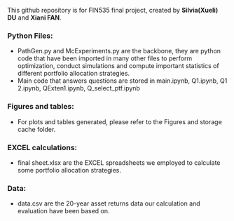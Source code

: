 This github repository is for FIN535 final project, created by **Silvia(Xueli) DU** and **Xiani FAN**.



### Python Files:
- PathGen.py and McExperiments.py are the backbone, they are python code that have been imported in many other files to perform optimization, conduct simulations and compute important statistics of different portfolio allocation strategies.
- Main code that answers questions are stored in main.ipynb, Q1.ipynb, Q1 2.ipynb, QExten1.ipynb, Q_select_ptf.ipynb

### Figures and tables:
- For plots and tables generated, please refer to the Figures and storage cache folder. 

### EXCEL calculations:
- final sheet.xlsx are the EXCEL spreadsheets we employed to calculate some portfolio allocation strategies.

### Data:
- data.csv are the 20-year asset returns data our calculation and evaluation have been based on.
